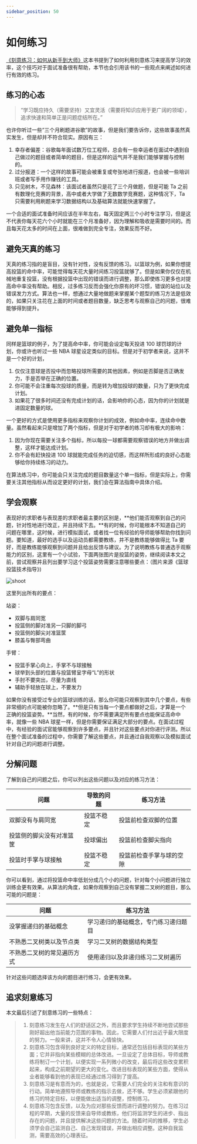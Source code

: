```yaml
---
sidebar_position: 50
---
```


# 如何练习

[《刻意练习：如何从新手到大师》](https://www.amazon.cn/dp/B01M6ZBZY3)这本书提到了如何利用刻意练习来提高学习的效率，这个技巧对于面试准备很有帮助，本节也会引用该书的一些观点来阐述如何进行有效的练习。

## 练习的心态

> “学习既应持久（需要坚持）又宜灵活（需要将知识应用于更广阔的领域），追求快速和简单正是问题症结所在。”

也许你听过一些“三个月刷题进谷歌”的故事，但是我们要告诉你，这些故事虽然真实发生，但是却并不符合现实。原因有三：

1. 幸存者偏差：谷歌每年面试数万位工程师，总会有一些幸运者在面试中遇到自己做过的题目或者简单的题目，但是这样的运气并不是我们能够掌握与控制的。
2. 过分报道：一个这样的故事可能会被重复或夸张地进行报道，也会被一些培训班或者写手用作赚钱的工具。
3. 只见树木，不见森林：该面试者虽然只是花了三个月做题，但是可能 Ta 之前有数理化竞赛的背景，高中或者大学做了无数数学竞赛题，这种情况下，Ta 只需要利用刷题来学习数据结构以及基础算法就能快速掌握了。

一个合适的面试准备时间应该在半年左右，每天固定两三个小时专注学习，但是这不代表你每天花六个小时就能在三个月准备好，因为理解和吸收是需要时间的。而且每天花太多的时间在上面，很难做到完全专注，效果反而不好。


## 避免天真的练习
天真的练习指的是盲目，没有针对性，没有反馈的练习。以篮球为例，如果你想提高投篮的命中率，可能觉得每天花大量时间练习投篮就够了。但是如果你仅仅在机械地重复投篮，没有根据投篮中出现的错误而进行调整，那么即使练习更多也对提高命中率没有帮助。相反，过多练习反而会强化你原有的坏习惯，错误的站位以及错误发力方式。算法也一样，想通过大量地做题来掌握某个题型的练习方法是低效的，如果只关注花在上面的时间或者题目数量，缺乏思考与观察自己的问题，很难能够得到提升。


## 避免单一指标
同样是篮球的例子，为了提高命中率，你可能会设定每天投进 100 球罚球的计划，你或许也听过一些 NBA 球星设定类似的目标。但是对于初学者来说，这并不是一个好的计划，
1. 仅仅注意球是否投中而忽略投球所需要的其他因素，例如是否脚是否正确发力，手是否举在正确的位置。
2. 你可能不会注重每次投球的质量，而是转为增加投球的数量，只为了更快完成计划。
3. 如果花了很多时间还没有完成计划的话，会影响你的心态，因为你的计划就是进固定数量的球。

一个更好的方式是使用更多指标来观察你计划的成效，例如命中率，连续命中数量。虽然看起来只是增加了两个指标，但是对于初学者的练习却有极大的影响：
1. 因为你现在需要关注多个指标，所以每投一球都需要观察错误的地方并做出调整，这样才能达成计划。
2. 你不会有赶快投进 100 球就能完成任务的迫切感，而这样所形成的良好心态能够给你持续练习的动力。

在算法练习中，你可能会只关注完成的题目数量这个单一指标，但是实际上，你需要关注其他指标从而设定更好的计划，我们会在算法指南中具体介绍。

## 学会观察

表现好的求职者与表现差的求职者最主要的区别是，**他们能否观察到自己的问题，针对性地进行改正，并且持续下去。**有的时候，你可能根本不知道自己的问题在哪里，这时候，进行模拟面试，或者找一位有经验的导师能够帮助你找到问题。要知道，最好的选手以及运动员都需要教练，并不是教练能够做得比 Ta 要好，而是教练能够观察到问题并且给出反馈与建议。为了说明教练与普通选手观察能力的区别，这里有一个小试验，下面两张图片是投篮的姿势，继续阅读本文之前，尝试观察并且列出要学习这个投篮姿势需要注意哪些要点：（图片来源《篮球投篮技术指导》)

![shoot](/img/analyze/shoot.jpg)

这里列出所有的要点：

站姿：
- 双脚与肩同宽
- 投篮侧的脚对准另一只脚的脚弓
- 投篮侧的脚尖对准篮筐
- 膝盖与臀部弯曲

手臂：
- 投篮手掌心向上，手掌不与球接触
- 球举到头部的位置与投篮臂呈字母“L”的形状
- 手肘不要突出，尽量为直线
- 辅助手轻放在球上，不要发力

如果你没有接受过专业的篮球训练的话，那么你可能只观察到其中几个要点，有些非常细的点可能被你忽略了。**但是只有当每一个要点都做好之后，才算是一个正确的投篮姿势。**当然，有的时候，你不需要满足所有要点也能保证高命中率，就像一些 NBA 球星一样，但是你需要保证满足大部分的要点。在面试过程中，有经验的面试官能够观察到许多要点，并且针对这些要点对你进行评测。所以在整个面试准备的过程中，你需要了解这些要点，并且通过自我观察以及模拟面试针对自己的问题进行调整。

## 分解问题

了解到自己的问题之后，你可以列出这些问题以及对应的练习方法：

| 问题                 | 导致的问题  | 练习方法                |
| -----------          | ---------   | -------                        |
| 双脚没有与肩同宽     |投篮不稳定      | 投篮前检查双脚的位置 |
| 投篮侧的脚尖没有对准篮筐 |投球偏出    | 投篮前检查脚尖指向    |
| 投篮时手掌与球接触   | 投篮不稳定      | 投篮前检查手掌与球的空隙    |

你可以看到，通过将投篮命中率低划分成几个小的问题，针对每个小问题进行独立训练会更有效果。从算法的角度，如果你观察到自己没有掌握二叉树的题目，那么可能的问题是：

| 问题        | 练习方法                |
| ----------- | -------                     |
| 没掌握递归的基础概念        | 学习递归的基础概念，专门练习递归题目        |
| 不熟悉二叉树类以及节点类    | 学习二叉树的数据结构类型    |
| 不熟悉二叉树的常见遍历方式  | 使用递归以及非递归练习二叉树遍历    |

针对这些问题选择该方向的题目进行练习，会更有效果。

## 追求刻意练习

本文最后引述了刻意练习的一些特点：

> 1. 刻意练习发生在人们的舒适区之外，而且要求学生持续不断地尝试那些刚好超出他当前能力范围的事物。因此，它需要人们付出近乎最大限度的努力。一般来讲，这并不令人心情愉快。
> 2. 刻意练习包含得到良好定义的特定目标，通常还包括目标表现的某些方面；它并非指向某些模糊的总体改进。一旦设定了总体目标，导师或教练将制订一个计划，以便实现一系列微小的改变，最后将这些改变累积起来，构成之前期望的更大的变化。改进目标表现的某些方面，使得从业者能够看到他的表现已经通过练习得到了提高。
> 3. 刻意练习是有意而为的，也就是说，它需要人们完全的关注和有意识的行动。简单地遵照导师或教练的指示去做，还不够。学生必须紧跟他的练习的特定目标，以便能做出适当的调整，控制练习。
> 4. 刻意练习包含反馈，以及为应对那些反馈而进行调整的努力。在练习过程的早期，大量的反馈来自导师或教练，他们将监测学生的进步、指出存在的问题，并且提供解决这些问题的方法。随着时间的推移，学生必须学会自己监测自己、自己发现错误，并做出相应调整。这种自我监测，需要高效的心理表征。
